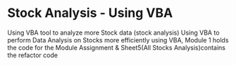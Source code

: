 # Stock Analysis - Using VBA
Using VBA tool to analyze more Stock data (stock analysis)
Using VBA to perform Data Analysis on Stocks  more efficiently using VBA, Module 1 holds the code for the Module Assignment & Sheet5(All Stocks Analysis)contains the refactor code
